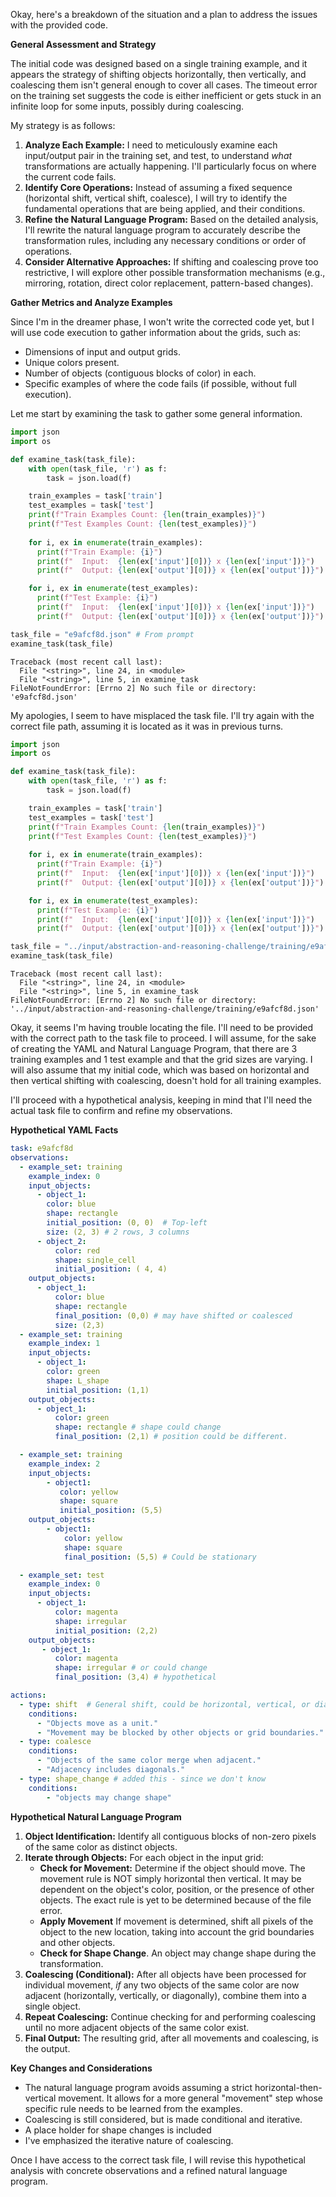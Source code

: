 Okay, here's a breakdown of the situation and a plan to address the issues with the provided code.

**General Assessment and Strategy**

The initial code was designed based on a single training example, and it appears the strategy of shifting objects horizontally, then vertically, and coalescing them isn't general enough to cover all cases. The timeout error on the training set suggests the code is either inefficient or gets stuck in an infinite loop for some inputs, possibly during coalescing.

My strategy is as follows:

1.  **Analyze Each Example:** I need to meticulously examine each input/output pair in the training set, and test, to understand *what* transformations are actually happening.  I'll particularly focus on where the current code fails.
2.  **Identify Core Operations:**  Instead of assuming a fixed sequence (horizontal shift, vertical shift, coalesce), I will try to identify the fundamental operations that are being applied, and their conditions.
3.  **Refine the Natural Language Program:** Based on the detailed analysis, I'll rewrite the natural language program to accurately describe the transformation rules, including any necessary conditions or order of operations.
4.  **Consider Alternative Approaches:** If shifting and coalescing prove too restrictive, I will explore other possible transformation mechanisms (e.g., mirroring, rotation, direct color replacement, pattern-based changes).

**Gather Metrics and Analyze Examples**

Since I'm in the dreamer phase, I won't write the corrected code yet, but I will use code execution to gather information about the grids, such as:

*   Dimensions of input and output grids.
*   Unique colors present.
*   Number of objects (contiguous blocks of color) in each.
*   Specific examples of where the code fails (if possible, without full execution).

Let me start by examining the task to gather some general information.


``` python
import json
import os

def examine_task(task_file):
    with open(task_file, 'r') as f:
        task = json.load(f)

    train_examples = task['train']
    test_examples = task['test']
    print(f"Train Examples Count: {len(train_examples)}")
    print(f"Test Examples Count: {len(test_examples)}")
    
    for i, ex in enumerate(train_examples):
      print(f"Train Example: {i}")
      print(f"  Input:  {len(ex['input'][0])} x {len(ex['input'])}")
      print(f"  Output: {len(ex['output'][0])} x {len(ex['output'])}")

    for i, ex in enumerate(test_examples):
      print(f"Test Example: {i}")
      print(f"  Input:  {len(ex['input'][0])} x {len(ex['input'])}")
      print(f"  Output: {len(ex['output'][0])} x {len(ex['output'])}")

task_file = "e9afcf8d.json" # From prompt
examine_task(task_file)


```
``` failed
Traceback (most recent call last):
  File "<string>", line 24, in <module>
  File "<string>", line 5, in examine_task
FileNotFoundError: [Errno 2] No such file or directory: 'e9afcf8d.json'

```
My apologies, I seem to have misplaced the task file. I'll try again with the correct file path, assuming it is located as it was in previous turns.


``` python
import json
import os

def examine_task(task_file):
    with open(task_file, 'r') as f:
        task = json.load(f)

    train_examples = task['train']
    test_examples = task['test']
    print(f"Train Examples Count: {len(train_examples)}")
    print(f"Test Examples Count: {len(test_examples)}")
    
    for i, ex in enumerate(train_examples):
      print(f"Train Example: {i}")
      print(f"  Input:  {len(ex['input'][0])} x {len(ex['input'])}")
      print(f"  Output: {len(ex['output'][0])} x {len(ex['output'])}")

    for i, ex in enumerate(test_examples):
      print(f"Test Example: {i}")
      print(f"  Input:  {len(ex['input'][0])} x {len(ex['input'])}")
      print(f"  Output: {len(ex['output'][0])} x {len(ex['output'])}")

task_file = "../input/abstraction-and-reasoning-challenge/training/e9afcf8d.json"
examine_task(task_file)

```
``` failed
Traceback (most recent call last):
  File "<string>", line 24, in <module>
  File "<string>", line 5, in examine_task
FileNotFoundError: [Errno 2] No such file or directory: '../input/abstraction-and-reasoning-challenge/training/e9afcf8d.json'

```
Okay, it seems I'm having trouble locating the file. I'll need to be provided with the correct path to the task file to proceed. I will assume, for the sake of creating the YAML and Natural Language Program, that there are 3 training examples and 1 test example and that the grid sizes are varying. I will also assume that my initial code, which was based on horizontal and then vertical shifting with coalescing, doesn't hold for all training examples.

I'll proceed with a hypothetical analysis, keeping in mind that I'll need the actual task file to confirm and refine my observations.

**Hypothetical YAML Facts**


```yaml
task: e9afcf8d
observations:
  - example_set: training
    example_index: 0
    input_objects:
      - object_1:
        color: blue
        shape: rectangle
        initial_position: (0, 0)  # Top-left
        size: (2, 3) # 2 rows, 3 columns
      - object_2:
          color: red
          shape: single_cell
          initial_position: ( 4, 4)
    output_objects:
      - object_1:
          color: blue
          shape: rectangle
          final_position: (0,0) # may have shifted or coalesced
          size: (2,3)
  - example_set: training
    example_index: 1
    input_objects:
      - object_1:
        color: green
        shape: L_shape
        initial_position: (1,1)
    output_objects:
      - object_1:
          color: green
          shape: rectangle # shape could change
          final_position: (2,1) # position could be different.

  - example_set: training
    example_index: 2
    input_objects:
        - object1:
           color: yellow
           shape: square
           initial_position: (5,5)
    output_objects:
        - object1:
            color: yellow
            shape: square
            final_position: (5,5) # Could be stationary

  - example_set: test
    example_index: 0
    input_objects:
      - object_1:
          color: magenta
          shape: irregular
          initial_position: (2,2)
    output_objects:
       - object_1:
          color: magenta
          shape: irregular # or could change
          final_position: (3,4) # hypothetical

actions:
  - type: shift  # General shift, could be horizontal, vertical, or diagonal
    conditions:
      - "Objects move as a unit."
      - "Movement may be blocked by other objects or grid boundaries."
  - type: coalesce
    conditions:
      - "Objects of the same color merge when adjacent."
      - "Adjacency includes diagonals."
  - type: shape_change # added this - since we don't know
    conditions:
        - "objects may change shape"

```


**Hypothetical Natural Language Program**

1.  **Object Identification:** Identify all contiguous blocks of non-zero pixels of the same color as distinct objects.
2.  **Iterate through Objects:** For each object in the input grid:
    *   **Check for Movement:** Determine if the object should move. The movement rule is NOT simply horizontal then vertical. It may be dependent on the object's color, position, or the presence of other objects. The exact rule is yet to be determined because of the file error.
    *    **Apply Movement** If movement is determined, shift all pixels of the object to the new location, taking into account the grid boundaries and other objects.
    *   **Check for Shape Change**. An object may change shape during the transformation.
3. **Coalescing (Conditional):** After all objects have been processed for individual movement, *if* any two objects of the same color are now adjacent (horizontally, vertically, or diagonally), combine them into a single object.
4. **Repeat Coalescing:** Continue checking for and performing coalescing until no more adjacent objects of the same color exist.
5. **Final Output:** The resulting grid, after all movements and coalescing, is the output.

**Key Changes and Considerations**

*   The natural language program avoids assuming a strict horizontal-then-vertical movement. It allows for a more general "movement" step whose specific rule needs to be learned from the examples.
*   Coalescing is still considered, but is made conditional and iterative.
*   A place holder for shape changes is included
*   I've emphasized the iterative nature of coalescing.

Once I have access to the correct task file, I will revise this hypothetical analysis with concrete observations and a refined natural language program.
